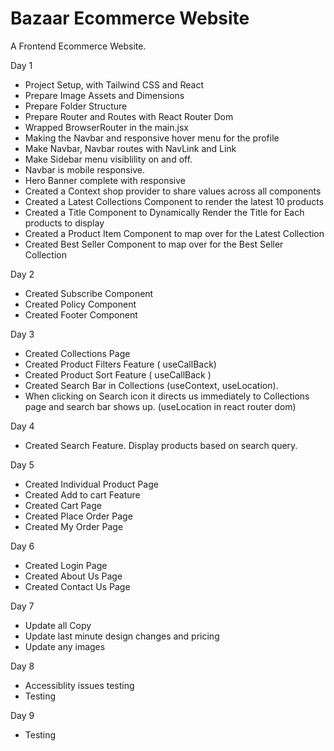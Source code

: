 # Bazaar Ecommerce Website

A Frontend Ecommerce Website.

Day 1

- Project Setup, with Tailwind CSS and React
- Prepare Image Assets and Dimensions
- Prepare Folder Structure
- Prepare Router and Routes with React Router Dom
- Wrapped BrowserRouter in the main.jsx
- Making the Navbar and responsive hover menu for the profile
- Make Navbar, Navbar routes with NavLink and Link
- Make Sidebar menu visiblility on and off.
- Navbar is mobile responsive.
- Hero Banner complete with responsive
- Created a Context shop provider to share values across all components
- Created a Latest Collections Component to render the latest 10 products
- Created a Title Component to Dynamically Render the Title for Each products to display
- Created a Product Item Component to map over for the Latest Collection
- Created Best Seller Component to map over for the Best Seller Collection

Day 2

- Created Subscribe Component
- Created Policy Component
- Created Footer Component

Day 3

- Created Collections Page
- Created Product Filters Feature ( useCallBack)
- Created Product Sort Feature ( useCallBack )
- Created Search Bar in Collections (useContext, useLocation).
- When clicking on Search icon it directs us immediately to Collections page and search bar shows up. (useLocation in react router dom)

Day 4

- Created Search Feature. Display products based on search query.

Day 5

- Created Individual Product Page
- Created Add to cart Feature
- Created Cart Page
- Created Place Order Page
- Created My Order Page

Day 6

- Created Login Page
- Created About Us Page
- Created Contact Us Page

Day 7

- Update all Copy
- Update last minute design changes and pricing
- Update any images

Day 8

- Accessiblity issues testing
- Testing

Day 9

- Testing
